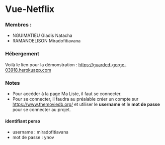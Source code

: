 # Vue-Netflix

### Membres : 
- NGUIMATIEU Gladis Natacha
- RAMANOELISON Miradofitiavana

### Hébergement
Voilà le lien pour la démonstration : https://guarded-gorge-03918.herokuapp.com

### Notes
- Pour accéder à la page Ma Liste, il faut se connecter.
- Pour se connecter, il faudra au préalable créer un compte sur https://www.themoviedb.org/ et utiliser le **username** et le **mot de passe** pour se connecter au projet.

#### identifiant perso
- username : miradofitiavana
- mot de passe : ynov
